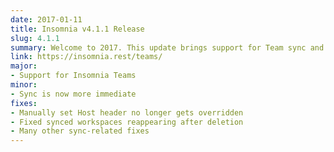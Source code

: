 ```yaml
---
date: 2017-01-11
title: Insomnia v4.1.1 Release
slug: 4.1.1
summary: Welcome to 2017. This update brings support for Team sync and collaboration! 
link: https://insomnia.rest/teams/
major:
- Support for Insomnia Teams 
minor:
- Sync is now more immediate
fixes:
- Manually set Host header no longer gets overridden
- Fixed synced workspaces reappearing after deletion
- Many other sync-related fixes
---
```


